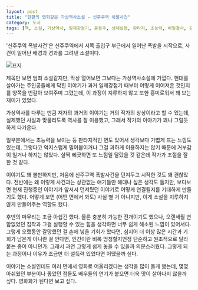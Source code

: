 ```yaml
---
layout: post
title: "한편의 영화같은 가상역사소설 - 신주쿠역 폭발사건"
category: 도서
tags: [책, 소설, 가상역사, 일제강점기, 윤동주, 생체실험, 판타지, 초능력, 비밀결사, 김은미, 제8요일, 서평]
---
```


'신주쿠역 폭발사건'은
신주쿠역에서 서쪽 출입구 부근에서 일어난 폭발을 시작으로,
사건이 일어난 배경과 경과를 그려낸 소설이다.

![표지](https://lh3.googleusercontent.com/cCVliZFyVOyuskYbyU9-Zh2vTU9EhQzgIr4aBWi_JB9uRszsl4g1SL8nb-3lrCvgMaYqbBWbpRPZBA=s480)

제목만 보면 범죄 소설같지만,
막상 열어보면 그보다는 가상역사소설에 가깝다.
현대를 살아가는 주인공들에게 닥친 이야기가
과거 일제강점기 때부터 어떻게 이어져온 것인지를
양쪽을 번갈아 보여주며 그렸는데,
이 과정이 지루하지 않고 또한 흥미로워서 꽤 보는 재미가 있었다.

가상역사를 다루는 만큼 저자의 과거의 이야기는 거의 작가의 상상이라고 할 수 있는데,
실제했던 사실과 맞물리도록 역사를 잘 이용했고,
그래서 작가의 이야기가 꽤나 그럴듯하게 다가온다.

일부분에서는 초능력을 보이는 등 판타지적인 면도 있어서
생각보다 가볍게 뜨는 느낌도 있는데,
그렇다고 억지스럽게 밀어붙이거나 그걸 과하게 이용하지는 않기 때문에
거부감이 일거나 하지는 않았다.
살짝 삐긋하면 또 느낌일 달랐을 것 같은데 작가가 조절을 잘 한 것 같다.

이야기도 꽤 볼만하지만,
처음에 신주쿠역 폭발사건을 던져두고 시작한 것도 꽤 괜찮았다.
전반에는 왜 이렇게 사건과는 상관없는 얘기들만 해대나 싶은 생각도 들지만,
보다보면 현재 진행중인 이야기가 앞서서 던져뒀던 이야기로 어떻게 연결될지를 기대하게 만들기도 했다.
어떻게 보면 (어떤 면에서 봐도) 사실 별 거 아니지만,
이게 소설을 지루하지 않게 만들어주는 역할도 했다.

후반의 마무리는 조금 아쉽긴 했다.
물론 충분히 가능한 전개이기도 했으나,
오랜세월 변함없었던 집착과 그걸 실행할 수 있는 힘을 생각하면
너무 쉽게 해소된 느낌이 있어서다.
그렇게 오랬동안 갈망했던 걸 손에 넣을 기회가 왔다면,
심지어 더 이상 많은 시간과 기회가 남은게 아니란 걸 안다면,
인간이란 비록 멍청할지언정 단순하고 원초적으로 달라붙는 종이 아니던가.
그래서 과연 그렇게 쉽게 놓을 수 있을까 의문스러웠다.
그렇게 되는 과정이나 이유가 조금만 더 설득력 있었다면 어땠을까 싶다.

이야기는 소설인데도 여러 면에서 영화로 어울리겠다는 생각을 많이 들게 했는데,
몇몇 아쉬웠던 부분이나 좋았던 점들도
배우들의 연기가 붙으면 더욱 맛이 살아나지 않을까 싶다.
영화화가 된다면 보고 싶다.
